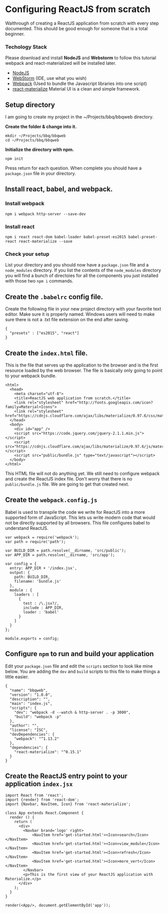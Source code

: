 # Configuring ReactJS from scratch

Walthrough of creating a ReactJS application from scratch with every step documented.  This should be good enough for someone that is a total beginner.

### Techology Stack
Please download and install **NodeJS** and **Webstorm** to follow this tutorial webpack and react-materialized will be installed later.

* [NodeJS](https://nodejs.org/en/download/)
* [WebStorm](https://www.jetbrains.com/webstorm/download/) (IDE, use what you wish)
* [Webpack](https://github.com/webpack/webpack) (Used to bundle the Javascript libraries into one script)
* [react-materialize](https://github.com/react-materialize/react-materialize) Material UI is a clean and simple framework.


## Setup directory

I am going to create my project in the ~/Projects/bbq/bbqweb directory.

**Create the folder & change into it.**
 
```
mkdir ~/Projects/bbq/bbqweb
cd ~/Projects/bbq/bbqweb
```

**Initialize the directory with npm.**

```
npm init
```
Press return for each question.  When complete you should have a `package.json` file in your directory.

## Install react, babel, and webpack.
### Install webpack

```
npm i webpack http-server --save-dev
```
### Install react

```
npm i react react-dom babel-loader babel-preset-es2015 babel-preset-react react-materialize --save
```

### Check your setup

List your directory and you should now have a `package.json` file and a `node_modules` directory.  If you list the contents of the `node_modules` directory you will find a bunch of directoies for all the components you just installed with those two `npm i` commands.

## Create the `.babelrc` config file.

Create the following file in your new project directory with your favorite text editor.  Make sure it is properly named.  Windows users will need to make sure there is not a .txt file extension on the end after saving.

```
{
  "presets" : ["es2015", "react"]
}
```

## Create the `index.html` file.
This is the file that serves up the application to the browser and is the first resource loaded by the web browser.  The file is basically only going to point to your webpack bundle.

```
<html>
  <head>
    <meta charset="utf-8">
    <title>ReactJS web application from scratch.</title>
    <link rel="stylesheet" href="http://fonts.googleapis.com/icon?family=Material+Icons">
    <link rel="stylesheet" href="https://cdnjs.cloudflare.com/ajax/libs/materialize/0.97.6/css/materialize.min.css">
  </head>
  <body>
    <div id="app" />
    <script src="https://code.jquery.com/jquery-2.1.1.min.js"></script>
    <script src="https://cdnjs.cloudflare.com/ajax/libs/materialize/0.97.6/js/materialize.min.js"></script>
    <script src="public/bundle.js" type="text/javascript"></script>
  </body>
</html>
```
This HTML file will not do anything yet.  We still need to configure webpack and create the ReactJS index file.  Don't worry that there is no `public/bundle.js` file.  We are going to get that created next.

## Create the `webpack.config.js`

Babel is used to transpile the code we write for ReactJS into a more supported form of JavaScript.  This lets us write modern code that would not be directly supported by all browsers.  This file configures babel to understand ReactJS.

```
var webpack = require('webpack');
var path = require('path');

var BUILD_DIR = path.resolve(__dirname, 'src/public');
var APP_DIR = path.resolve(__dirname, 'src/app');

var config = {
  entry: APP_DIR + '/index.jsx',
  output: {
    path: BUILD_DIR,
    filename: 'bundle.js'
  },
  module : {
    loaders : [
      {
        test : /\.jsx?/,
        include : APP_DIR,
        loader : 'babel'
      }
    ]
  }
};

module.exports = config;
```

## Configure `npm` to run and build your application

Edit your `package.json` file and edit the `scripts` section to look like mine below.  You are adding the `dev` and `build` scripts to this file to make things a little easier.

```
{
  "name": "bbqweb",
  "version": "1.0.0",
  "description": "",
  "main": "index.js",
  "scripts": {
    "dev": "webpack -d --watch & http-server . -p 3000",
    "build": "webpack -p"
  },
  "author": "",
  "license": "ISC",
  "devDependencies": {
    "webpack": "^1.13.2"
  },
  "dependencies": {
    "react-materialize": "^0.15.1"
  }
}
```

## Create the ReactJS entry point to  your application `index.jsx`

```
import React from 'react';
import {render} from 'react-dom';
import {Navbar, NavItem, Icon} from 'react-materialize';

class App extends React.Component {
  render () {
    return (
      <div>
        <Navbar brand='logo' right>
		    <NavItem href='get-started.html'><Icon>search</Icon></NavItem>
		    <NavItem href='get-started.html'><Icon>view_module</Icon></NavItem>
		    <NavItem href='get-started.html'><Icon>refresh</Icon></NavItem>
		    <NavItem href='get-started.html'><Icon>more_vert</Icon></NavItem>
		</Navbar>
		<p>This is the first view of your ReactJS application with Materialize.</p>
      </div>
    );
  }
}

render(<App/>, document.getElementById('app'));
```












